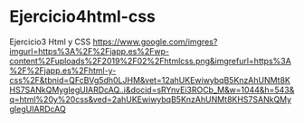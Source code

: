 # Ejercicio4html-css
Ejercicio3 Html y CSS 
https://www.google.com/imgres?imgurl=https%3A%2F%2Fjapp.es%2Fwp-content%2Fuploads%2F2019%2F02%2Fhtmlcss.png&imgrefurl=https%3A%2F%2Fjapp.es%2Fhtml-y-css%2F&tbnid=QFcBVg5dh0LJHM&vet=12ahUKEwiwybqB5KnzAhUNMt8KHS7SANkQMygIegUIARDcAQ..i&docid=sRYnvEi3ROCb_M&w=1044&h=543&q=html%20y%20css&ved=2ahUKEwiwybqB5KnzAhUNMt8KHS7SANkQMygIegUIARDcAQ
